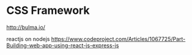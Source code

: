 # CSS Framework
http://bulma.io/

reactjs on nodejs
https://www.codeproject.com/Articles/1067725/Part-Building-web-app-using-react-js-express-js